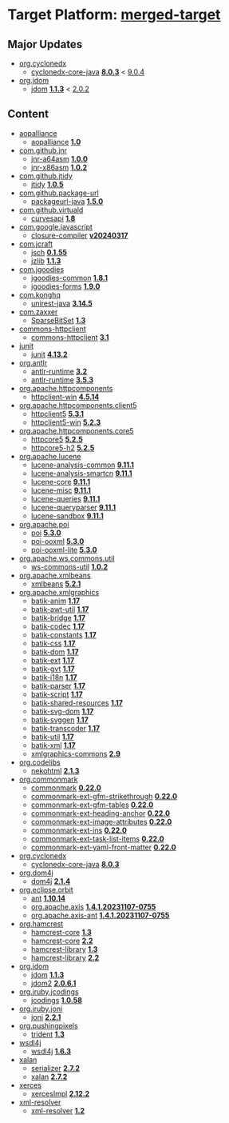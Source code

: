 # Target Platform: [merged-target](https://github.com/eclipse-orbit/orbit-simrel/blob/main/maven-bnd/tp/MavenBND.target)

## Major Updates
 - [org.cyclonedx](https://repo1.maven.org/maven2/org/cyclonedx/)
    - [cyclonedx-core-java](https://repo1.maven.org/maven2/org/cyclonedx/cyclonedx-core-java/) **[8.0.3](https://repo1.maven.org/maven2/org/cyclonedx/cyclonedx-core-java/8.0.3)** < [9.0.4](https://repo1.maven.org/maven2/org/cyclonedx/cyclonedx-core-java/9.0.4/)
 - [org.jdom](https://repo1.maven.org/maven2/org/jdom/)
    - [jdom](https://repo1.maven.org/maven2/org/jdom/jdom/) **[1.1.3](https://repo1.maven.org/maven2/org/jdom/jdom/1.1.3)** < [2.0.2](https://repo1.maven.org/maven2/org/jdom/jdom/2.0.2/)

## Content
 - [aopalliance](https://repo1.maven.org/maven2/aopalliance/)
    - [aopalliance](https://repo1.maven.org/maven2/aopalliance/aopalliance/) **[1.0](https://repo1.maven.org/maven2/aopalliance/aopalliance/1.0)**
 - [com.github.jnr](https://repo1.maven.org/maven2/com/github/jnr/)
    - [jnr-a64asm](https://repo1.maven.org/maven2/com/github/jnr/jnr-a64asm/) **[1.0.0](https://repo1.maven.org/maven2/com/github/jnr/jnr-a64asm/1.0.0)**
    - [jnr-x86asm](https://repo1.maven.org/maven2/com/github/jnr/jnr-x86asm/) **[1.0.2](https://repo1.maven.org/maven2/com/github/jnr/jnr-x86asm/1.0.2)**
 - [com.github.jtidy](https://repo1.maven.org/maven2/com/github/jtidy/)
    - [jtidy](https://repo1.maven.org/maven2/com/github/jtidy/jtidy/) **[1.0.5](https://repo1.maven.org/maven2/com/github/jtidy/jtidy/1.0.5)**
 - [com.github.package-url](https://repo1.maven.org/maven2/com/github/package-url/)
    - [packageurl-java](https://repo1.maven.org/maven2/com/github/package-url/packageurl-java/) **[1.5.0](https://repo1.maven.org/maven2/com/github/package-url/packageurl-java/1.5.0)**
 - [com.github.virtuald](https://repo1.maven.org/maven2/com/github/virtuald/)
    - [curvesapi](https://repo1.maven.org/maven2/com/github/virtuald/curvesapi/) **[1.8](https://repo1.maven.org/maven2/com/github/virtuald/curvesapi/1.8)**
 - [com.google.javascript](https://repo1.maven.org/maven2/com/google/javascript/)
    - [closure-compiler](https://repo1.maven.org/maven2/com/google/javascript/closure-compiler/) **[v20240317](https://repo1.maven.org/maven2/com/google/javascript/closure-compiler/v20240317)**
 - [com.jcraft](https://repo1.maven.org/maven2/com/jcraft/)
    - [jsch](https://repo1.maven.org/maven2/com/jcraft/jsch/) **[0.1.55](https://repo1.maven.org/maven2/com/jcraft/jsch/0.1.55)**
    - [jzlib](https://repo1.maven.org/maven2/com/jcraft/jzlib/) **[1.1.3](https://repo1.maven.org/maven2/com/jcraft/jzlib/1.1.3)**
 - [com.jgoodies](https://repo1.maven.org/maven2/com/jgoodies/)
    - [jgoodies-common](https://repo1.maven.org/maven2/com/jgoodies/jgoodies-common/) **[1.8.1](https://repo1.maven.org/maven2/com/jgoodies/jgoodies-common/1.8.1)**
    - [jgoodies-forms](https://repo1.maven.org/maven2/com/jgoodies/jgoodies-forms/) **[1.9.0](https://repo1.maven.org/maven2/com/jgoodies/jgoodies-forms/1.9.0)**
 - [com.konghq](https://repo1.maven.org/maven2/com/konghq/)
    - [unirest-java](https://repo1.maven.org/maven2/com/konghq/unirest-java/) **[3.14.5](https://repo1.maven.org/maven2/com/konghq/unirest-java/3.14.5)**
 - [com.zaxxer](https://repo1.maven.org/maven2/com/zaxxer/)
    - [SparseBitSet](https://repo1.maven.org/maven2/com/zaxxer/SparseBitSet/) **[1.3](https://repo1.maven.org/maven2/com/zaxxer/SparseBitSet/1.3)**
 - [commons-httpclient](https://repo1.maven.org/maven2/commons-httpclient/)
    - [commons-httpclient](https://repo1.maven.org/maven2/commons-httpclient/commons-httpclient/) **[3.1](https://repo1.maven.org/maven2/commons-httpclient/commons-httpclient/3.1)**
 - [junit](https://repo1.maven.org/maven2/junit/)
    - [junit](https://repo1.maven.org/maven2/junit/junit/) **[4.13.2](https://repo1.maven.org/maven2/junit/junit/4.13.2)**
 - [org.antlr](https://repo1.maven.org/maven2/org/antlr/)
    - [antlr-runtime](https://repo1.maven.org/maven2/org/antlr/antlr-runtime/) **[3.2](https://repo1.maven.org/maven2/org/antlr/antlr-runtime/3.2)**
    - [antlr-runtime](https://repo1.maven.org/maven2/org/antlr/antlr-runtime/) **[3.5.3](https://repo1.maven.org/maven2/org/antlr/antlr-runtime/3.5.3)**
 - [org.apache.httpcomponents](https://repo1.maven.org/maven2/org/apache/httpcomponents/)
    - [httpclient-win](https://repo1.maven.org/maven2/org/apache/httpcomponents/httpclient-win/) **[4.5.14](https://repo1.maven.org/maven2/org/apache/httpcomponents/httpclient-win/4.5.14)**
 - [org.apache.httpcomponents.client5](https://repo1.maven.org/maven2/org/apache/httpcomponents/client5/)
    - [httpclient5](https://repo1.maven.org/maven2/org/apache/httpcomponents/client5/httpclient5/) **[5.3.1](https://repo1.maven.org/maven2/org/apache/httpcomponents/client5/httpclient5/5.3.1)**
    - [httpclient5-win](https://repo1.maven.org/maven2/org/apache/httpcomponents/client5/httpclient5-win/) **[5.2.3](https://repo1.maven.org/maven2/org/apache/httpcomponents/client5/httpclient5-win/5.2.3)**
 - [org.apache.httpcomponents.core5](https://repo1.maven.org/maven2/org/apache/httpcomponents/core5/)
    - [httpcore5](https://repo1.maven.org/maven2/org/apache/httpcomponents/core5/httpcore5/) **[5.2.5](https://repo1.maven.org/maven2/org/apache/httpcomponents/core5/httpcore5/5.2.5)**
    - [httpcore5-h2](https://repo1.maven.org/maven2/org/apache/httpcomponents/core5/httpcore5-h2/) **[5.2.5](https://repo1.maven.org/maven2/org/apache/httpcomponents/core5/httpcore5-h2/5.2.5)**
 - [org.apache.lucene](https://repo1.maven.org/maven2/org/apache/lucene/)
    - [lucene-analysis-common](https://repo1.maven.org/maven2/org/apache/lucene/lucene-analysis-common/) **[9.11.1](https://repo1.maven.org/maven2/org/apache/lucene/lucene-analysis-common/9.11.1)**
    - [lucene-analysis-smartcn](https://repo1.maven.org/maven2/org/apache/lucene/lucene-analysis-smartcn/) **[9.11.1](https://repo1.maven.org/maven2/org/apache/lucene/lucene-analysis-smartcn/9.11.1)**
    - [lucene-core](https://repo1.maven.org/maven2/org/apache/lucene/lucene-core/) **[9.11.1](https://repo1.maven.org/maven2/org/apache/lucene/lucene-core/9.11.1)**
    - [lucene-misc](https://repo1.maven.org/maven2/org/apache/lucene/lucene-misc/) **[9.11.1](https://repo1.maven.org/maven2/org/apache/lucene/lucene-misc/9.11.1)**
    - [lucene-queries](https://repo1.maven.org/maven2/org/apache/lucene/lucene-queries/) **[9.11.1](https://repo1.maven.org/maven2/org/apache/lucene/lucene-queries/9.11.1)**
    - [lucene-queryparser](https://repo1.maven.org/maven2/org/apache/lucene/lucene-queryparser/) **[9.11.1](https://repo1.maven.org/maven2/org/apache/lucene/lucene-queryparser/9.11.1)**
    - [lucene-sandbox](https://repo1.maven.org/maven2/org/apache/lucene/lucene-sandbox/) **[9.11.1](https://repo1.maven.org/maven2/org/apache/lucene/lucene-sandbox/9.11.1)**
 - [org.apache.poi](https://repo1.maven.org/maven2/org/apache/poi/)
    - [poi](https://repo1.maven.org/maven2/org/apache/poi/poi/) **[5.3.0](https://repo1.maven.org/maven2/org/apache/poi/poi/5.3.0)**
    - [poi-ooxml](https://repo1.maven.org/maven2/org/apache/poi/poi-ooxml/) **[5.3.0](https://repo1.maven.org/maven2/org/apache/poi/poi-ooxml/5.3.0)**
    - [poi-ooxml-lite](https://repo1.maven.org/maven2/org/apache/poi/poi-ooxml-lite/) **[5.3.0](https://repo1.maven.org/maven2/org/apache/poi/poi-ooxml-lite/5.3.0)**
 - [org.apache.ws.commons.util](https://repo1.maven.org/maven2/org/apache/ws/commons/util/)
    - [ws-commons-util](https://repo1.maven.org/maven2/org/apache/ws/commons/util/ws-commons-util/) **[1.0.2](https://repo1.maven.org/maven2/org/apache/ws/commons/util/ws-commons-util/1.0.2)**
 - [org.apache.xmlbeans](https://repo1.maven.org/maven2/org/apache/xmlbeans/)
    - [xmlbeans](https://repo1.maven.org/maven2/org/apache/xmlbeans/xmlbeans/) **[5.2.1](https://repo1.maven.org/maven2/org/apache/xmlbeans/xmlbeans/5.2.1)**
 - [org.apache.xmlgraphics](https://repo1.maven.org/maven2/org/apache/xmlgraphics/)
    - [batik-anim](https://repo1.maven.org/maven2/org/apache/xmlgraphics/batik-anim/) **[1.17](https://repo1.maven.org/maven2/org/apache/xmlgraphics/batik-anim/1.17)**
    - [batik-awt-util](https://repo1.maven.org/maven2/org/apache/xmlgraphics/batik-awt-util/) **[1.17](https://repo1.maven.org/maven2/org/apache/xmlgraphics/batik-awt-util/1.17)**
    - [batik-bridge](https://repo1.maven.org/maven2/org/apache/xmlgraphics/batik-bridge/) **[1.17](https://repo1.maven.org/maven2/org/apache/xmlgraphics/batik-bridge/1.17)**
    - [batik-codec](https://repo1.maven.org/maven2/org/apache/xmlgraphics/batik-codec/) **[1.17](https://repo1.maven.org/maven2/org/apache/xmlgraphics/batik-codec/1.17)**
    - [batik-constants](https://repo1.maven.org/maven2/org/apache/xmlgraphics/batik-constants/) **[1.17](https://repo1.maven.org/maven2/org/apache/xmlgraphics/batik-constants/1.17)**
    - [batik-css](https://repo1.maven.org/maven2/org/apache/xmlgraphics/batik-css/) **[1.17](https://repo1.maven.org/maven2/org/apache/xmlgraphics/batik-css/1.17)**
    - [batik-dom](https://repo1.maven.org/maven2/org/apache/xmlgraphics/batik-dom/) **[1.17](https://repo1.maven.org/maven2/org/apache/xmlgraphics/batik-dom/1.17)**
    - [batik-ext](https://repo1.maven.org/maven2/org/apache/xmlgraphics/batik-ext/) **[1.17](https://repo1.maven.org/maven2/org/apache/xmlgraphics/batik-ext/1.17)**
    - [batik-gvt](https://repo1.maven.org/maven2/org/apache/xmlgraphics/batik-gvt/) **[1.17](https://repo1.maven.org/maven2/org/apache/xmlgraphics/batik-gvt/1.17)**
    - [batik-i18n](https://repo1.maven.org/maven2/org/apache/xmlgraphics/batik-i18n/) **[1.17](https://repo1.maven.org/maven2/org/apache/xmlgraphics/batik-i18n/1.17)**
    - [batik-parser](https://repo1.maven.org/maven2/org/apache/xmlgraphics/batik-parser/) **[1.17](https://repo1.maven.org/maven2/org/apache/xmlgraphics/batik-parser/1.17)**
    - [batik-script](https://repo1.maven.org/maven2/org/apache/xmlgraphics/batik-script/) **[1.17](https://repo1.maven.org/maven2/org/apache/xmlgraphics/batik-script/1.17)**
    - [batik-shared-resources](https://repo1.maven.org/maven2/org/apache/xmlgraphics/batik-shared-resources/) **[1.17](https://repo1.maven.org/maven2/org/apache/xmlgraphics/batik-shared-resources/1.17)**
    - [batik-svg-dom](https://repo1.maven.org/maven2/org/apache/xmlgraphics/batik-svg-dom/) **[1.17](https://repo1.maven.org/maven2/org/apache/xmlgraphics/batik-svg-dom/1.17)**
    - [batik-svggen](https://repo1.maven.org/maven2/org/apache/xmlgraphics/batik-svggen/) **[1.17](https://repo1.maven.org/maven2/org/apache/xmlgraphics/batik-svggen/1.17)**
    - [batik-transcoder](https://repo1.maven.org/maven2/org/apache/xmlgraphics/batik-transcoder/) **[1.17](https://repo1.maven.org/maven2/org/apache/xmlgraphics/batik-transcoder/1.17)**
    - [batik-util](https://repo1.maven.org/maven2/org/apache/xmlgraphics/batik-util/) **[1.17](https://repo1.maven.org/maven2/org/apache/xmlgraphics/batik-util/1.17)**
    - [batik-xml](https://repo1.maven.org/maven2/org/apache/xmlgraphics/batik-xml/) **[1.17](https://repo1.maven.org/maven2/org/apache/xmlgraphics/batik-xml/1.17)**
    - [xmlgraphics-commons](https://repo1.maven.org/maven2/org/apache/xmlgraphics/xmlgraphics-commons/) **[2.9](https://repo1.maven.org/maven2/org/apache/xmlgraphics/xmlgraphics-commons/2.9)**
 - [org.codelibs](https://repo1.maven.org/maven2/org/codelibs/)
    - [nekohtml](https://repo1.maven.org/maven2/org/codelibs/nekohtml/) **[2.1.3](https://repo1.maven.org/maven2/org/codelibs/nekohtml/2.1.3)**
 - [org.commonmark](https://repo1.maven.org/maven2/org/commonmark/)
    - [commonmark](https://repo1.maven.org/maven2/org/commonmark/commonmark/) **[0.22.0](https://repo1.maven.org/maven2/org/commonmark/commonmark/0.22.0)**
    - [commonmark-ext-gfm-strikethrough](https://repo1.maven.org/maven2/org/commonmark/commonmark-ext-gfm-strikethrough/) **[0.22.0](https://repo1.maven.org/maven2/org/commonmark/commonmark-ext-gfm-strikethrough/0.22.0)**
    - [commonmark-ext-gfm-tables](https://repo1.maven.org/maven2/org/commonmark/commonmark-ext-gfm-tables/) **[0.22.0](https://repo1.maven.org/maven2/org/commonmark/commonmark-ext-gfm-tables/0.22.0)**
    - [commonmark-ext-heading-anchor](https://repo1.maven.org/maven2/org/commonmark/commonmark-ext-heading-anchor/) **[0.22.0](https://repo1.maven.org/maven2/org/commonmark/commonmark-ext-heading-anchor/0.22.0)**
    - [commonmark-ext-image-attributes](https://repo1.maven.org/maven2/org/commonmark/commonmark-ext-image-attributes/) **[0.22.0](https://repo1.maven.org/maven2/org/commonmark/commonmark-ext-image-attributes/0.22.0)**
    - [commonmark-ext-ins](https://repo1.maven.org/maven2/org/commonmark/commonmark-ext-ins/) **[0.22.0](https://repo1.maven.org/maven2/org/commonmark/commonmark-ext-ins/0.22.0)**
    - [commonmark-ext-task-list-items](https://repo1.maven.org/maven2/org/commonmark/commonmark-ext-task-list-items/) **[0.22.0](https://repo1.maven.org/maven2/org/commonmark/commonmark-ext-task-list-items/0.22.0)**
    - [commonmark-ext-yaml-front-matter](https://repo1.maven.org/maven2/org/commonmark/commonmark-ext-yaml-front-matter/) **[0.22.0](https://repo1.maven.org/maven2/org/commonmark/commonmark-ext-yaml-front-matter/0.22.0)**
 - [org.cyclonedx](https://repo1.maven.org/maven2/org/cyclonedx/)
    - [cyclonedx-core-java](https://repo1.maven.org/maven2/org/cyclonedx/cyclonedx-core-java/) **[8.0.3](https://repo1.maven.org/maven2/org/cyclonedx/cyclonedx-core-java/8.0.3)**
 - [org.dom4j](https://repo1.maven.org/maven2/org/dom4j/)
    - [dom4j](https://repo1.maven.org/maven2/org/dom4j/dom4j/) **[2.1.4](https://repo1.maven.org/maven2/org/dom4j/dom4j/2.1.4)**
 - [org.eclipse.orbit](https://repo.eclipse.org/content/repositories/orbit-approved-artifacts/org/eclipse/orbit/)
    - [ant](https://repo.eclipse.org/content/repositories/orbit-approved-artifacts/org/eclipse/orbit/ant/) **[1.10.14](https://repo.eclipse.org/content/repositories/orbit-approved-artifacts/org/eclipse/orbit/ant/1.10.14)**
    - [org.apache.axis](https://repo.eclipse.org/content/repositories/orbit-approved-artifacts/org/eclipse/orbit/org.apache.axis/) **[1.4.1.20231107-0755](https://repo.eclipse.org/content/repositories/orbit-approved-artifacts/org/eclipse/orbit/org.apache.axis/1.4.1.20231107-0755)**
    - [org.apache.axis-ant](https://repo.eclipse.org/content/repositories/orbit-approved-artifacts/org/eclipse/orbit/org.apache.axis-ant/) **[1.4.1.20231107-0755](https://repo.eclipse.org/content/repositories/orbit-approved-artifacts/org/eclipse/orbit/org.apache.axis-ant/1.4.1.20231107-0755)**
 - [org.hamcrest](https://repo1.maven.org/maven2/org/hamcrest/)
    - [hamcrest-core](https://repo1.maven.org/maven2/org/hamcrest/hamcrest-core/) **[1.3](https://repo1.maven.org/maven2/org/hamcrest/hamcrest-core/1.3)**
    - [hamcrest-core](https://repo1.maven.org/maven2/org/hamcrest/hamcrest-core/) **[2.2](https://repo1.maven.org/maven2/org/hamcrest/hamcrest-core/2.2)**
    - [hamcrest-library](https://repo1.maven.org/maven2/org/hamcrest/hamcrest-library/) **[1.3](https://repo1.maven.org/maven2/org/hamcrest/hamcrest-library/1.3)**
    - [hamcrest-library](https://repo1.maven.org/maven2/org/hamcrest/hamcrest-library/) **[2.2](https://repo1.maven.org/maven2/org/hamcrest/hamcrest-library/2.2)**
 - [org.jdom](https://repo1.maven.org/maven2/org/jdom/)
    - [jdom](https://repo1.maven.org/maven2/org/jdom/jdom/) **[1.1.3](https://repo1.maven.org/maven2/org/jdom/jdom/1.1.3)**
    - [jdom2](https://repo1.maven.org/maven2/org/jdom/jdom2/) **[2.0.6.1](https://repo1.maven.org/maven2/org/jdom/jdom2/2.0.6.1)**
 - [org.jruby.jcodings](https://repo1.maven.org/maven2/org/jruby/jcodings/)
    - [jcodings](https://repo1.maven.org/maven2/org/jruby/jcodings/jcodings/) **[1.0.58](https://repo1.maven.org/maven2/org/jruby/jcodings/jcodings/1.0.58)**
 - [org.jruby.joni](https://repo1.maven.org/maven2/org/jruby/joni/)
    - [joni](https://repo1.maven.org/maven2/org/jruby/joni/joni/) **[2.2.1](https://repo1.maven.org/maven2/org/jruby/joni/joni/2.2.1)**
 - [org.pushingpixels](https://repo1.maven.org/maven2/org/pushingpixels/)
    - [trident](https://repo1.maven.org/maven2/org/pushingpixels/trident/) **[1.3](https://repo1.maven.org/maven2/org/pushingpixels/trident/1.3)**
 - [wsdl4j](https://repo1.maven.org/maven2/wsdl4j/)
    - [wsdl4j](https://repo1.maven.org/maven2/wsdl4j/wsdl4j/) **[1.6.3](https://repo1.maven.org/maven2/wsdl4j/wsdl4j/1.6.3)**
 - [xalan](https://repo1.maven.org/maven2/xalan/)
    - [serializer](https://repo1.maven.org/maven2/xalan/serializer/) **[2.7.2](https://repo1.maven.org/maven2/xalan/serializer/2.7.2)**
    - [xalan](https://repo1.maven.org/maven2/xalan/xalan/) **[2.7.2](https://repo1.maven.org/maven2/xalan/xalan/2.7.2)**
 - [xerces](https://repo1.maven.org/maven2/xerces/)
    - [xercesImpl](https://repo1.maven.org/maven2/xerces/xercesImpl/) **[2.12.2](https://repo1.maven.org/maven2/xerces/xercesImpl/2.12.2)**
 - [xml-resolver](https://repo1.maven.org/maven2/xml-resolver/)
    - [xml-resolver](https://repo1.maven.org/maven2/xml-resolver/xml-resolver/) **[1.2](https://repo1.maven.org/maven2/xml-resolver/xml-resolver/1.2)**
